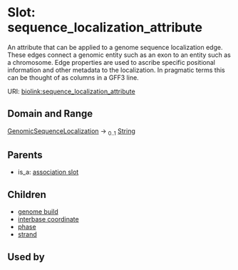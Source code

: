 
# Slot: sequence_localization_attribute


An attribute that can be applied to a genome sequence localization edge. These edges connect a genomic entity such as an exon to an entity such as a chromosome. Edge properties are used to ascribe specific positional information and other metadata to the localization. In pragmatic terms this can be thought of as columns in a GFF3 line.

URI: [biolink:sequence_localization_attribute](https://w3id.org/biolink/vocab/sequence_localization_attribute)


## Domain and Range

[GenomicSequenceLocalization](GenomicSequenceLocalization.md) &#8594;  <sub>0..1</sub> [String](types/String.md)

## Parents

 *  is_a: [association slot](association_slot.md)

## Children

 *  [genome build](genome_build.md)
 *  [interbase coordinate](interbase_coordinate.md)
 *  [phase](phase.md)
 *  [strand](strand.md)

## Used by

